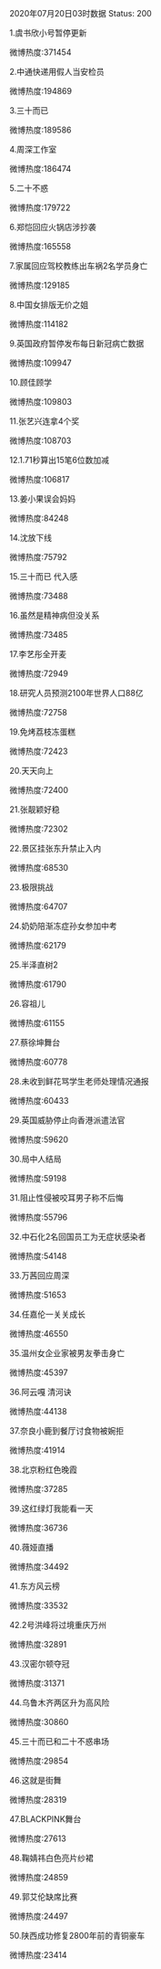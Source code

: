 2020年07月20日03时数据
Status: 200

1.虞书欣小号暂停更新

微博热度:371454

2.中通快递用假人当安检员

微博热度:194869

3.三十而已

微博热度:189586

4.周深工作室

微博热度:186474

5.二十不惑

微博热度:179722

6.郑恺回应火锅店涉抄袭

微博热度:165558

7.家属回应驾校教练出车祸2名学员身亡

微博热度:129185

8.中国女排版无价之姐

微博热度:114182

9.英国政府暂停发布每日新冠病亡数据

微博热度:109947

10.顾佳顾学

微博热度:109803

11.张艺兴连拿4个奖

微博热度:108703

12.1.71秒算出15笔6位数加减

微博热度:106817

13.姜小果误会妈妈

微博热度:84248

14.沈放下线

微博热度:75792

15.三十而已 代入感

微博热度:73488

16.虽然是精神病但没关系

微博热度:73485

17.李艺彤全开麦

微博热度:72949

18.研究人员预测2100年世界人口88亿

微博热度:72758

19.免烤荔枝冻蛋糕

微博热度:72423

20.天天向上

微博热度:72400

21.张靓颖好稳

微博热度:72302

22.景区挂张东升禁止入内

微博热度:68530

23.极限挑战

微博热度:64707

24.奶奶陪渐冻症孙女参加中考

微博热度:62179

25.半泽直树2

微博热度:61790

26.容祖儿

微博热度:61155

27.蔡徐坤舞台

微博热度:60778

28.未收到鲜花骂学生老师处理情况通报

微博热度:60433

29.英国威胁停止向香港派遣法官

微博热度:59620

30.局中人结局

微博热度:59198

31.阻止性侵被咬耳男子称不后悔

微博热度:55796

32.中石化2名回国员工为无症状感染者

微博热度:54148

33.万茜回应周深

微博热度:51653

34.任嘉伦一关关成长

微博热度:46550

35.温州女企业家被男友拳击身亡

微博热度:45397

36.阿云嘎 清河诀

微博热度:44138

37.奈良小鹿到餐厅讨食物被婉拒

微博热度:41914

38.北京粉红色晚霞

微博热度:37285

39.这红绿灯我能看一天

微博热度:36736

40.薇娅直播

微博热度:34492

41.东方风云榜

微博热度:33532

42.2号洪峰将过境重庆万州

微博热度:32891

43.汉密尔顿夺冠

微博热度:31371

44.乌鲁木齐两区升为高风险

微博热度:30860

45.三十而已和二十不惑串场

微博热度:29854

46.这就是街舞

微博热度:28319

47.BLACKPINK舞台

微博热度:27613

48.鞠婧祎白色亮片纱裙

微博热度:24859

49.郭艾伦缺席比赛

微博热度:24497

50.陕西成功修复2800年前的青铜豪车

微博热度:23414

